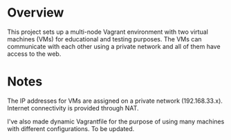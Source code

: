 # Overview

This project sets up a multi-node Vagrant environment with two virtual machines (VMs) for educational and testing purposes. The VMs can communicate with each other using a private network and all of them have access to the web.

# Notes

The IP addresses for VMs are assigned on a private network (192.168.33.x).
Internet connectivity is provided through NAT.

I've also made dynamic Vagrantfile for the purpose of using many machines with different configurations. To be updated.